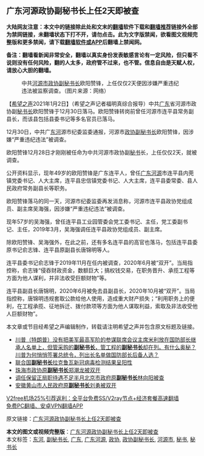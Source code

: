  <h2>广东河源政协副秘书长上任2天即被查</h2> <p class="notice"><b>大陆网友注意：本文中的链接除此处和文末的<a href="https://github.com/bannedbook/fanqiang" >翻墙</a>软件下载和<a href="https://github.com/killgcd/justmysocks/blob/master/README.md">翻墙推荐</a>链接外全部为禁网链接，未翻墙状态下打不开，请勿点击。此为文字版禁闻，欲看图文视频完整版和更多禁闻，请下载<a href="https://github.com/bannedbook/fanqiang">翻墙软件或APP</a>后翻墙上禁闻网。</p><p>备注：翻墙看新闻非常安全，翻墙以真实身份发表敏感言论有一定风险，但只看不说则没有任何风险，翻的人太多，政府管不过来，也不管。信息自由是天赋人权，请放心大胆的翻墙。</b></p>  <div class="entry"> <figure><figcaption>中共<a href="https://www.bannedbook.org/bnews/tag/%E6%B2%B3%E6%BA%90%E5%B8%82/" class="st_tag internal_tag" rel="tag" title="标签 河源市 下的日志">河源市</a><a href="https://www.bannedbook.org/bnews/tag/%e6%94%bf%e5%8d%8f/" class="st_tag internal_tag" rel="tag" title="标签 政协 下的日志">政协</a><a href="https://www.bannedbook.org/bnews/tag/%E5%89%AF%E7%A7%98%E4%B9%A6%E9%95%BF/" class="st_tag internal_tag" rel="tag" title="标签 副秘书长 下的日志">副秘书长</a>欧阳赞锋，上任仅仅2天便因涉嫌严重违纪违法被监察调查。（图片来源：网络）</figcaption></figure> <p>【<span class='wp_keywordlink_affiliate'><a href="https://www.soundofhope.org" title="希望之声" target="_blank">希望之声</a></span>2021年1月2日】（希望之声记者福明真综合报导）中共<a href="https://www.bannedbook.org/bnews/tag/%e5%b9%bf%e4%b8%9c/" class="st_tag internal_tag" rel="tag" title="标签 广东 下的日志">广东</a>省河源市政协副<a href="https://www.bannedbook.org/bnews/tag/%E7%A7%98%E4%B9%A6%E9%95%BF/" class="st_tag internal_tag" rel="tag" title="标签 秘书长 下的日志">秘书长</a>欧阳赞锋于12月30日落马。欧阳赞锋转岗前曾任河源市连平县常务副县长，而该县包括县委书记等多名官员已落马。</p> <p>12月30日，中共广<a href="https://www.bannedbook.org/bnews/tag/%E4%B8%9C%E6%B2%B3/" class="st_tag internal_tag" rel="tag" title="标签 东河 下的日志">东河</a>源市纪委监委通报，河源市<a href="https://www.bannedbook.org/bnews/tag/%E6%94%BF%E5%8D%8F%E5%89%AF%E7%A7%98%E4%B9%A6%E9%95%BF/" class="st_tag internal_tag" rel="tag" title="标签 政协副秘书长 下的日志">政协副秘书长</a>欧阳赞锋，因涉嫌“严重违纪违法”被调查。</p> <p>欧阳赞锋12月28日才刚刚被任命为中共河源市政协副<a href="https://www.bannedbook.org/bnews/tag/%E7%A7%98%E4%B9%A6/" class="st_tag internal_tag" rel="tag" title="标签 秘书 下的日志">秘书</a>长，上任仅仅2天，就被调查。</p>  <p>公开资料显示，现年49岁的欧阳赞锋是广东连平人，曾任<a href="https://www.bannedbook.org/bnews/tag/%e5%b9%bf%e4%b8%9c%e6%b2%b3%e6%ba%90/" class="st_tag internal_tag" rel="tag" title="标签 广东河源 下的日志">广东河源</a>市连平县内莞镇党委书记、人大主席，连平县忠信镇党委书记、人大主席，连平县委常委、县人民政府常务副县长等职务。</p> <p>欧阳赞锋落马的同一天，河源市纪委监委再发消息称，河源市连平县政协党组成员、副主席吴海强，因涉嫌“严重违纪违法”被调查。</p> <p>现年57岁的吴海强，曾任连平县工业园管委会党工委书记、主任，党工委副书记、主任，2019年3月，吴海强调任连平县政协党组成员、副主席。</p>  <p>除欧阳赞锋、吴海强外，在此之前，还有多名连平县的高官也落马，包括连平县委原书记俞志锋、连平县原副县长唐锦明等人。</p> <p>连平县委书记俞志锋于2019年11月在任内被调查，2020年6月被“双开”。当局指控称，俞志锋“侵吞财政资金，数额巨大；搞权钱交易，在职务晋升、承揽工程等方面为他人谋利，并非法收受巨额财物”等。</p> <p>连平县副县长唐锦明，2020年6月被免去县副县长，2020年10月被“双开”。当局指控称，唐锦明违规套取公款给他人使用，造成重大财产损失；“利用职务上的便利，在工程承揽、征地拆迁、拨付款项等方面为他人谋取利益，索取及非法收受他人巨额财物”。</p>  <p>本文章或节目经希望之声编辑制作，转载请注明希望之声并包含原文标题及链接。</p> <ul class='op-related-articles' title='相关阅读'> <li><a href='https://www.bannedbook.org/bnews/bannedvideo/20201217/1449424.html' target='_blank'>川普（特朗普）没有把美军最高军阶的参谋联席会议主席米利放在国防部长继承人名单上，但管采购的<b>副秘书长</b>，管工程的<b>副秘书长</b>却在列。有什么奥秘？川普为何悄悄签署总统令，列出长名单做国防部长后备人选？</a></li> <li><a href='https://www.bannedbook.org/bnews/baitai/20201111/1429242.html' target='_blank'>联合国<b>副秘书长</b>拉克鲁瓦新冠病毒检测结果呈阳性</a></li> <li><a href='https://www.bannedbook.org/bnews/baitai/20200830/1387887.html' target='_blank'>珠海市政协原<b>副秘书长</b>郑潮龙被双开</a></li> <li><a href='https://www.bannedbook.org/bnews/baitai/20200814/1380224.html' target='_blank'>调任保留正局职待遇不足半月北京市政府原<b>副秘书长</b>林向阳被查</a></li> <li><a href='https://www.bannedbook.org/bnews/baitai/20200805/1375066.html' target='_blank'>安徽黄山市人民政府原<b>副秘书长</b>刘勇被双开</a></li> </ul> <p class="texttj"> <a href="https://github.com/bannedbook/fanqiang/wiki/V2ray%E6%9C%BA%E5%9C%BA" target="_blank">V2free机场25%引荐返利：全平台免费SS/V2ray节点+经济套餐高速翻墙</a><br/> <a href="https://github.com/bannedbook/fanqiang/wiki/%E7%A6%81%E9%97%BB%E7%BD%91%E5%AE%89%E5%8D%93%E7%BF%BB%E5%A2%99%E6%96%B0%E9%97%BBAPP" target="_blank">免费PC翻墙、安卓VPN翻墙APP</a></p><p>原文链接：<a class="src_link"  href="https://www.soundofhope.org/post/459656" target="_blank">广东河源政协副秘书长上任2天即被查</a></p><a name='sharetosocial'></a>       <div><b>本文的图文或视频完整版</b>：<a href='https://www.bannedbook.org/bnews/comments/20210102/1459721.html'>广东河源政协副秘书长上任2天即被查</a></div>  </div><!--END ENTRY--> <div class="postfooter"> <div>本文标签：<a href="https://www.bannedbook.org/bnews/tag/%E4%B8%9C%E6%B2%B3/" rel="tag">东河</a>, <a href="https://www.bannedbook.org/bnews/tag/%E5%89%AF%E7%A7%98%E4%B9%A6%E9%95%BF/" rel="tag">副秘书长</a>, <a href="https://www.bannedbook.org/bnews/tag/%e5%b9%bf%e4%b8%9c/" rel="tag">广东</a>, <a href="https://www.bannedbook.org/bnews/tag/%e5%b9%bf%e4%b8%9c%e6%b2%b3%e6%ba%90/" rel="tag">广东河源</a>, <a href="https://www.bannedbook.org/bnews/tag/%e6%94%bf%e5%8d%8f/" rel="tag">政协</a>, <a href="https://www.bannedbook.org/bnews/tag/%E6%94%BF%E5%8D%8F%E5%89%AF%E7%A7%98%E4%B9%A6%E9%95%BF/" rel="tag">政协副秘书长</a>, <a href="https://www.bannedbook.org/bnews/tag/%E6%B2%B3%E6%BA%90%E5%B8%82/" rel="tag">河源市</a>, <a href="https://www.bannedbook.org/bnews/tag/%E7%A7%98%E4%B9%A6/" rel="tag">秘书</a>, <a href="https://www.bannedbook.org/bnews/tag/%E7%A7%98%E4%B9%A6%E9%95%BF/" rel="tag">秘书长</a></div>  </div><!--END POSTFOOTER--> 